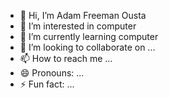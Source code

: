 - 👋 Hi, I’m Adam Freeman Ousta
- 👀 I’m interested in computer
- 🌱 I’m currently learning computer
- 💞️ I’m looking to collaborate on ...
- 📫 How to reach me ...
- 😄 Pronouns: ...
- ⚡ Fun fact: ...

<!---
Adam123-pixel/Adam123-pixel is a ✨ special ✨ repository because its `README.md` (this file) appears on your GitHub profile.
You can click the Preview link to take a look at your changes.
---

